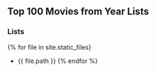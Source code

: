 ## Top 100 Movies from Year Lists

### Lists

{% for file in site.static_files}
  - {{ file.path }}
{% endfor %}
